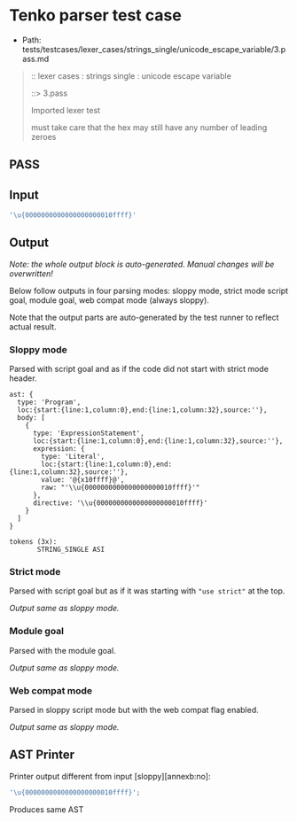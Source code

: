 # Tenko parser test case

- Path: tests/testcases/lexer_cases/strings_single/unicode_escape_variable/3.pass.md

> :: lexer cases : strings single : unicode escape variable
>
> ::> 3.pass
>
> Imported lexer test
>
> must take care that the hex may still have any number of leading zeroes

## PASS

## Input

`````js
'\u{0000000000000000000010ffff}'
`````

## Output

_Note: the whole output block is auto-generated. Manual changes will be overwritten!_

Below follow outputs in four parsing modes: sloppy mode, strict mode script goal, module goal, web compat mode (always sloppy).

Note that the output parts are auto-generated by the test runner to reflect actual result.

### Sloppy mode

Parsed with script goal and as if the code did not start with strict mode header.

`````
ast: {
  type: 'Program',
  loc:{start:{line:1,column:0},end:{line:1,column:32},source:''},
  body: [
    {
      type: 'ExpressionStatement',
      loc:{start:{line:1,column:0},end:{line:1,column:32},source:''},
      expression: {
        type: 'Literal',
        loc:{start:{line:1,column:0},end:{line:1,column:32},source:''},
        value: '@{x10ffff}@',
        raw: "'\\u{0000000000000000000010ffff}'"
      },
      directive: '\\u{0000000000000000000010ffff}'
    }
  ]
}

tokens (3x):
       STRING_SINGLE ASI
`````

### Strict mode

Parsed with script goal but as if it was starting with `"use strict"` at the top.

_Output same as sloppy mode._

### Module goal

Parsed with the module goal.

_Output same as sloppy mode._

### Web compat mode

Parsed in sloppy script mode but with the web compat flag enabled.

_Output same as sloppy mode._

## AST Printer

Printer output different from input [sloppy][annexb:no]:

````js
'\u{0000000000000000000010ffff}';
````

Produces same AST
